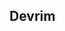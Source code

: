 ## Devrim

<!--
**Devrm24/Devrm24** is a ✨ _special_ ✨ repository because its `README.md` (this file) appears on your GitHub profile.

Here are some ideas to get you started:

##- 🔭Etudiant en BTS SIO
##- 🌱 SISSR/SLAM
##- 👯 19 ANS 
##- 💬 Me contacter : alexandrecontact.enter@gmail.com
##- 📫 TR
##- ⚡SIMSEK
-->
